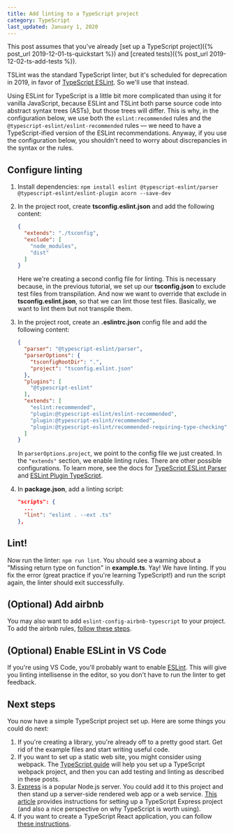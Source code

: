 ```yaml
---
title: Add linting to a TypeScript project
category: TypeScript
last_updated: January 1, 2020
---
```


This post assumes that you've already [set up a TypeScript project]({% post_url 2019-12-01-ts-quickstart %}) and [created tests]({% post_url 2019-12-02-ts-add-tests %}).

TSLint was the standard TypeScript linter, but it's scheduled for deprecation in 2019, in favor of [TypeScript ESLint](https://github.com/typescript-eslint/typescript-eslint). So we'll use that instead.

Using ESLint for TypeScript is a little bit more complicated than using it for vanilla JavaScript, because ESLint and TSLint both parse source code into abstract syntax trees (ASTs), but those trees will differ. This is why, in the configuration below, we use both the `eslint:recommended` rules and the `@typescript-eslint/eslint-recommended` rules &mdash; we need to have a TypeScript-ified version of the ESLint recommendations. Anyway, if you use the configuration below, you shouldn't need to worry about discrepancies in the syntax or the rules.

## Configure linting

1. Install dependencies: `npm install eslint @typescript-eslint/parser @typescript-eslint/eslint-plugin acorn --save-dev`
1. In the project root, create **tsconfig.eslint.json** and add the following content:
   ```json
   {
     "extends": "./tsconfig",
     "exclude": [
       "node_modules",
       "dist"
     ]
   }
   ```
   Here we're creating a second config file for linting. This is necessary because, in the previous tutorial, we set up our **tsconfig.json** to exclude test files from transpilation. And now we want to override that exclude in **tsconfig.eslint.json**, so that we can lint those test files. Basically, we want to lint them but not transpile them.
1. In the project root, create an **.eslintrc.json** config file and add the following content:
   
   ```json
   {
     "parser": "@typescript-eslint/parser",
     "parserOptions": {
       "tsconfigRootDir": ".",
       "project": "tsconfig.eslint.json"
     },
     "plugins": [
       "@typescript-eslint"
     ],
     "extends": [
       "eslint:recommended",
       "plugin:@typescript-eslint/eslint-recommended",
       "plugin:@typescript-eslint/recommended",
       "plugin:@typescript-eslint/recommended-requiring-type-checking"
     ]
   }
   ```

   In `parserOptions.project`, we point to the config file we just created. In the `"extends"` section, we enable linting rules. There are other possible configurations. To learn more, see the docs for [TypeScript ESLint Parser](https://github.com/typescript-eslint/typescript-eslint/blob/master/packages/parser/README.md) and [ESLint Plugin TypeScript](https://github.com/typescript-eslint/typescript-eslint/blob/master/packages/eslint-plugin/README.md).
1. In **package.json**, add a linting script:

   ```json
   "scripts": {
     ...
     "lint": "eslint . --ext .ts"
   },
   ```

## Lint!

Now run the linter: `npm run lint`. You should see a warning about a "Missing return type on function" in **example.ts**. Yay! We have linting. If you fix the error (great practice if you're learning TypeScript!) and run the script again, the linter should exit successfully.

## (Optional) Add airbnb

You may also want to add `eslint-config-airbnb-typescript` to your project. To add the airbnb rules, [follow these steps](https://www.npmjs.com/package/eslint-config-airbnb-typescript#i-use-eslint-config-airbnb-base-no-react-support).

## (Optional) Enable ESLint in VS Code

If you're using VS Code, you'll probably want to enable [ESLint](https://marketplace.visualstudio.com/items?itemName=dbaeumer.vscode-eslint). This will give you linting intellisense in the editor, so you don't have to run the linter to get feedback.

## Next steps

You now have a simple TypeScript project set up. Here are some things you could do next:

  1. If you're creating a library, you're already off to a pretty good start. Get rid of the example files and start writing useful code.
  1. If you want to set up a static web site, you might consider using webpack. The [TypeScript guide](https://webpack.js.org/guides/typescript/) will help you set up a TypeScript webpack project, and then you can add testing and linting as described in these posts.
  1. [Express](https://expressjs.com/) is a popular Node.js server. You could add it to this project and then stand up a server-side rendered web app or a web service. [This article](https://medium.com/javascript-in-plain-english/typescript-with-node-and-express-js-why-when-and-how-eb6bc73edd5d) provides instructions for setting up a TypeScript Express project (and also a nice perspective on why TypeScript is worth using).
  1. If you want to create a TypeScript React application, you can follow [these instructions](https://create-react-app.dev/docs/adding-typescript/).
